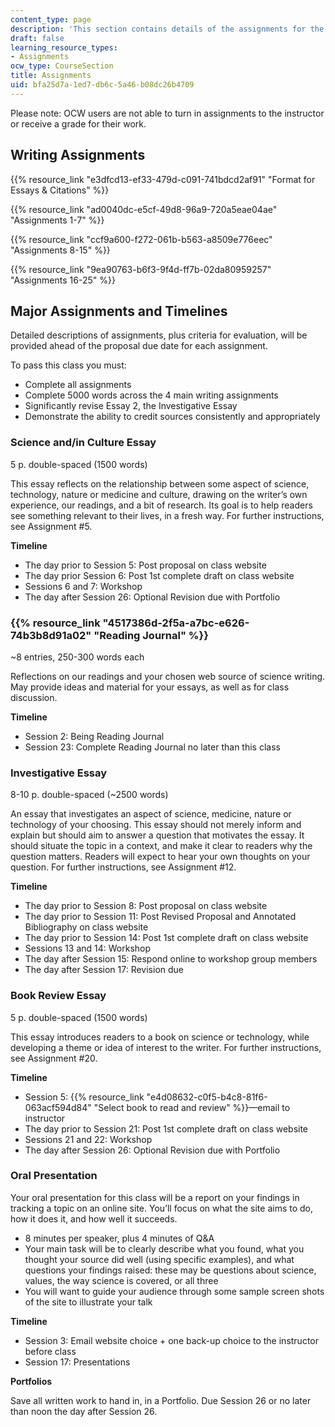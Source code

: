 ```yaml
---
content_type: page
description: 'This section contains details of the assignments for the course. '
draft: false
learning_resource_types:
- Assignments
ocw_type: CourseSection
title: Assignments
uid: bfa25d7a-1ed7-db6c-5a46-b08dc26b4709
---
```

Please note: OCW users are not able to turn in assignments to the instructor or receive a grade for their work.

## Writing Assignments

{{% resource_link "e3dfcd13-ef33-479d-c091-741bdcd2af91" "Format for Essays & Citations" %}}

{{% resource_link "ad0040dc-e5cf-49d8-96a9-720a5eae04ae" "Assignments 1-7" %}}

{{% resource_link "ccf9a600-f272-061b-b563-a8509e776eec" "Assignments 8-15" %}}

{{% resource_link "9ea90763-b6f3-9f4d-ff7b-02da80959257" "Assignments 16-25" %}}

## Major Assignments and Timelines

Detailed descriptions of assignments, plus criteria for evaluation, will be provided ahead of the proposal due date for each assignment.

To pass this class you must:

- Complete all assignments
- Complete 5000 words across the 4 main writing assignments
- Significantly revise Essay 2, the Investigative Essay
- Demonstrate the ability to credit sources consistently and appropriately

### Science and/in Culture Essay

5 p. double-spaced (1500 words)

This essay reflects on the relationship between some aspect of science, technology, nature or medicine and culture, drawing on the writer’s own experience, our readings, and a bit of research. Its goal is to help readers see something relevant to their lives, in a fresh way. For further instructions, see Assignment #5.

**Timeline**

- The day prior to Session 5: Post proposal on class website
- The day prior Session 6: Post 1st complete draft on class website
- Sessions 6 and 7: Workshop
- The day after Session 26: Optional Revision due with Portfolio

### {{% resource_link "4517386d-2f5a-a7bc-e626-74b3b8d91a02" "Reading Journal" %}}

~8 entries, 250-300 words each

Reflections on our readings and your chosen web source of science writing. May provide ideas and material for your essays, as well as for class discussion.

**Timeline**

- Session 2: Being Reading Journal
- Session 23: Complete Reading Journal no later than this class

### Investigative Essay

8-10 p. double-spaced (~2500 words)

An essay that investigates an aspect of science, medicine, nature or technology of your choosing. This essay should not merely inform and explain but should aim to answer a question that motivates the essay. It should situate the topic in a context, and make it clear to readers why the question matters. Readers will expect to hear your own thoughts on your question. For further instructions, see Assignment #12.

**Timeline**

- The day prior to Session 8: Post proposal on class website
- The day prior to Session 11: Post Revised Proposal and Annotated Bibliography on class website
- The day prior to Session 14: Post 1st complete draft on class website
- Sessions 13 and 14: Workshop
- The day after Session 15: Respond online to workshop group members
- The day after Session 17: Revision due

### Book Review Essay

5 p. double-spaced (1500 words)

This essay introduces readers to a book on science or technology, while developing a theme or idea of interest to the writer. For further instructions, see Assignment #20.

**Timeline**

- Session 5: {{% resource_link "e4d08632-c0f5-b4c8-81f6-063acf594d84" "Select book to read and review" %}}—email to instructor
- The day prior to Session 21: Post 1st complete draft on class website
- Sessions 21 and 22: Workshop
- The day after Session 26: Optional Revision due with Portfolio

### Oral Presentation

Your oral presentation for this class will be a report on your findings in tracking a topic on an online site. You’ll focus on what the site aims to do, how it does it, and how well it succeeds.

- 8 minutes per speaker, plus 4 minutes of Q&A
- Your main task will be to clearly describe what you found, what you thought your source did well (using specific examples), and what questions your findings raised: these may be questions about science, values, the way science is covered, or all three
- You will want to guide your audience through some sample screen shots of the site to illustrate your talk

**Timeline**

- Session 3: Email website choice + one back-up choice to the instructor before class
- Session 17: Presentations

**Portfolios**

Save all written work to hand in, in a Portfolio. Due Session 26 or no later than noon the day after Session 26.